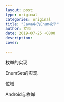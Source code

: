 ```yaml
---
layout: post
type: original
categories: original
title: "Java中的Enum枚举"
author: 立泉
date: 2019-07-25 +0800
description: 
cover: 

---
```


枚举的实现

EnumSet的实现

位域

Android与枚举

